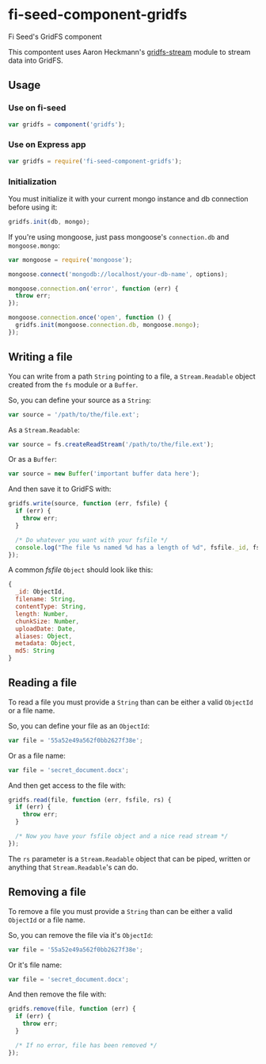 # fi-seed-component-gridfs
Fi Seed's GridFS component

This compontent uses Aaron Heckmann's [gridfs-stream](https://github.com/aheckmann/gridfs-stream) module to stream data into GridFS.

## Usage
### Use on fi-seed

```js
var gridfs = component('gridfs');
```

### Use on Express app

```js
var gridfs = require('fi-seed-component-gridfs');
```

### Initialization
You must initialize it with your current mongo instance and db connection before using it:

```js
gridfs.init(db, mongo);
```

If you're using mongoose, just pass mongoose's `connection.db` and `mongoose.mongo`:

```js
var mongoose = require('mongoose');

mongoose.connect('mongodb://localhost/your-db-name', options);

mongoose.connection.on('error', function (err) {
  throw err;
});

mongoose.connection.once('open', function () {
  gridfs.init(mongoose.connection.db, mongoose.mongo);
});
```

## Writing a file
You can write from a path `String` pointing to a file, a `Stream.Readable` object created from the `fs` module or a `Buffer`.

So, you can define your source as a `String`:
```js
var source = '/path/to/the/file.ext';
```

As a `Stream.Readable`:
```js
var source = fs.createReadStream('/path/to/the/file.ext');
```

Or as a `Buffer`:
```js
var source = new Buffer('important buffer data here');
```

And then save it to GridFS with:
```js
gridfs.write(source, function (err, fsfile) {
  if (err) {
    throw err;
  }

  /* Do whatever you want with your fsfile */
  console.log("The file %s named %d has a length of %d", fsfile._id, fsfile.filename, fsfile.length);
});
```

A common _fsfile_ `Object` should look like this:

```js
{
  _id: ObjectId,
  filename: String,
  contentType: String,
  length: Number,
  chunkSize: Number,
  uploadDate: Date,
  aliases: Object,
  metadata: Object,
  md5: String
}
```

## Reading a file
To read a file you must provide a `String` than can be either a valid `ObjectId` or a file name.

So, you can define your file as an `ObjectId`:
```js
var file = '55a52e49a562f0bb2627f38e';
```

Or as a file name:
```js
var file = 'secret_document.docx';
```

And then get access to the file with:
```js
gridfs.read(file, function (err, fsfile, rs) {
  if (err) {
    throw err;
  }

  /* Now you have your fsfile object and a nice read stream */
});
```

The `rs` parameter is a `Stream.Readable` object that can be piped, written or anything that `Stream.Readable`'s can do.

## Removing a file
To remove a file you must provide a `String` than can be either a valid `ObjectId` or a file name.

So, you can remove the file via it's `ObjectId`:
```js
var file = '55a52e49a562f0bb2627f38e';
```

Or it's file name:
```js
var file = 'secret_document.docx';
```

And then remove the file with:
```js
gridfs.remove(file, function (err) {
  if (err) {
    throw err;
  }

  /* If no error, file has been removed */
});
```
